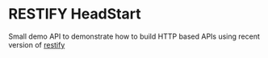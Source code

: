 # RESTIFY HeadStart

Small demo API to demonstrate how to build HTTP based APIs using recent version
of [restify](http://restify.com/)
